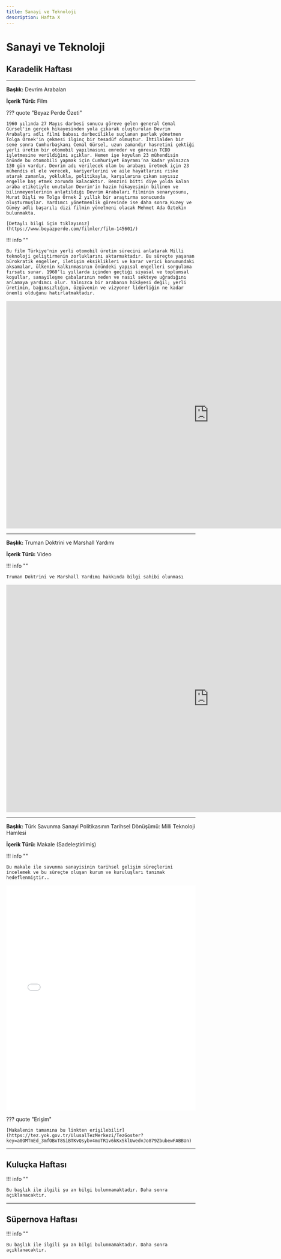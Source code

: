 ```yaml
---
title: Sanayi ve Teknoloji
description: Hafta X
---
```


# **Sanayi ve Teknoloji**

## Karadelik Haftası

---

**Başlık:** Devrim Arabaları

**İçerik Türü:** Film

??? quote "Beyaz Perde Özeti"

    1960 yılında 27 Mayıs darbesi sonucu göreve gelen general Cemal Gürsel'in gerçek hikayesinden yola çıkarak oluşturulan Devrim Arabaları adlı filmi babası darbecilikle suçlanan parlak yönetmen Tolga Örnek'in çekmesi ilginç bir tesadüf olmuştur. İhtilalden bir sene sonra Cumhurbaşkanı Cemal Gürsel, uzun zamandır hasretini çektiği yerli üretim bir otomobil yapılmasını emreder ve görevin TCDD işletmesine verildiğini açıklar. Hemen işe koyulan 23 mühendisin önünde bu otomobili yapmak için Cumhuriyet Bayramı’na kadar yalnızca 130 gün vardır. Devrim adı verilecek olan bu arabayı üretmek için 23 mühendis el ele verecek, kariyerlerini ve aile hayatlarını riske atarak zamanla, yoklukla, politikayla, karşılarına çıkan sayısız engelle baş etmek zorunda kalacaktır. Benzini bitti diye yolda kalan araba etiketiyle unutulan Devrim'in hazin hikayesinin bilinen ve bilinmeyenlerinin anlatıldığı Devrim Arabaları filminin senaryosunu, Murat Dişli ve Tolga Örnek 2 yıllık bir araştırma sonucunda oluşturmuşlar. Yardımcı yönetmenlik görevinde ise daha sonra Kuzey ve Güney adlı başarılı dizi filmin yönetmeni olacak Mehmet Ada Öztekin bulunmakta.

    [Detaylı bilgi için tıklayınız](https://www.beyazperde.com/filmler/film-145601/)

!!! info ""

    Bu film Türkiye'nin yerli otomobil üretim sürecini anlatarak Milli teknoloji geliştirmenin zorluklarını aktarmaktadır. Bu süreçte yaşanan bürokratik engeller, iletişim eksiklikleri ve karar verici konumundaki aksamalar, ülkenin kalkınmasının önündeki yapısal engelleri sorgulama fırsatı sunar. 1960’lı yıllarda içinden geçtiği siyasal ve toplumsal koşullar, sanayileşme çabalarının neden ve nasıl sekteye uğradığını anlamaya yardımcı olur. Yalnızca bir arabanın hikâyesi değil; yerli üretimin, bağımsızlığın, özgüvenin ve vizyoner liderliğin ne kadar önemli olduğunu hatırlatmaktadır.

<iframe width="1078" height="606" src="https://www.youtube.com/embed/l9zp_xRkiLA?si=gjpLA2BZvALsZCg2" title="YouTube video player" frameborder="0" allow="accelerometer; autoplay; clipboard-write; encrypted-media; gyroscope; picture-in-picture; web-share" referrerpolicy="strict-origin-when-cross-origin" allowfullscreen></iframe>

---

**Başlık:** Truman Doktrini ve Marshall Yardımı

**İçerik Türü:** Video

!!! info ""

    Truman Doktrini ve Marshall Yardımı hakkında bilgi sahibi olunması

<iframe width="1078" height="606" src="https://www.youtube.com/embed/qvBtcNseF1g?si=qIszZ501c5AGZfxn" title="YouTube video player" frameborder="0" allow="accelerometer; autoplay; clipboard-write; encrypted-media; gyroscope; picture-in-picture; web-share" referrerpolicy="strict-origin-when-cross-origin" allowfullscreen></iframe>

---

**Başlık:** Türk Savunma Sanayi Politikasının Tarihsel Dönüşümü: Milli Teknoloji Hamlesi 

**İçerik Türü:** Makale (Sadeleştirilmiş)

!!! info ""

    Bu makale ile savunma sanayisinin tarihsel gelişim süreçlerini incelemek ve bu süreçte oluşan kurum ve kuruluşları tanımak hedeflenmiştir.. 

<embed src="pdfs/sanayi-teknoloji.pdf" type="application/pdf" width="100%" height="600px">

??? quote "Erişim"

    [Makalenin tamamına bu linkten erişilebilir](https://tez.yok.gov.tr/UlusalTezMerkezi/TezGoster?key=a0OMTmEd_3mfOBxT8SiBTKvQsybv4moTR1v6kKxSklUwedvJo879ZbubewFABBUn)

---

## Kuluçka Haftası

!!! info ""

    Bu başlık ile ilgili şu an bilgi bulunmamaktadır. Daha sonra açıklanacaktır.

<!-- **Konuk:** Gürcan Karakaş

**Gürcan Karakaş Kimdir?**

<div class="grid cards" markdown>

- Gürcan Karakaş 1965 Antalya Akseki doğumlu. 1988 yılında Ortadoğu Üniversitesi Makine Mühendisliği Bölümü’nden mezun olan Karakaş, aynı yıl Aselsan’da çalışmaya başladı. 1990 yılında Bosch Sanayi ve Ticaret A.Ş’de görev alan Karakaş, 1991-1992 yılları arasında Almanya Feuerbach’ta dizel püskürtme sistemleri ürün geliştirme mühendisi olarak çalıştı. 1995 yılında Bursa’da teknik aplikasyon projelerinden sorumlu kısım müdürü oldu ve 1996-1997 yılları arasında Almanya Bühlertal’da enerji ve karoseri sistemleri üzerine Japon ve İskandinav müşterilerden sorumlu proje müdürü olarak görev aldı. Gürcan Karakaş, 2004 yılında Bosch Türkiye’ye Genel Müdür olarak atandı. 2007 yılında Bosch’un Almanya’daki merkezine geçen Karakaş, o tarihten bu yana grubun yenileme pazarlarından sorumlu Kıdemli Başkan Yardımcısı olarak görev yapıyordu. Karakaş son olarak TOGG’da CEO’luk görevini üstlendi.
- <figure markdown="span">
    ![Image title](img/gurcan-karakas.jpeg)
    <figcaption><a href="https://www.linkedin.com/in/m-g%C3%BCrcan-karakas-521959163/?originalSubdomain=tr" target="_blank">M. Gürcan Karakaş</figcaption>
  </figure>

</div> -->

---

## Süpernova Haftası

!!! info ""

    Bu başlık ile ilgili şu an bilgi bulunmamaktadır. Daha sonra açıklanacaktır.
    
<!-- ??? travel "İstanbul"

    İstanbul içerikleri

??? travel "Konya"

    Konya içerikleri

??? travel "Antalya"

    Antalya içerikleri

??? travel "Samsun"

    Samsun içerikleri

??? travel "Sivas"

    Trabzon içerikleri
-->